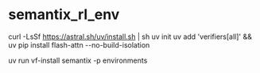 # semantix_rl_env

curl -LsSf https://astral.sh/uv/install.sh | sh
uv init
uv add 'verifiers[all]' && uv pip install flash-attn --no-build-isolation


uv run vf-install semantix -p environments